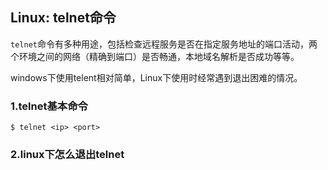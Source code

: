 ## Linux: telnet命令

`telnet`命令有多种用途，包括检查远程服务是否在指定服务地址的端口活动，两个环境之间的网络（精确到端口）是否畅通，本地域名解析是否成功等等。

windows下使用telent相对简单，Linux下使用时经常遇到退出困难的情况。

### 1.telnet基本命令

```shell
$ telnet <ip> <port>
```

### 2.linux下怎么退出telnet
